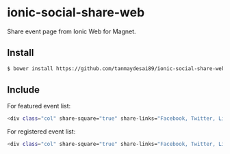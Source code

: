 # ionic-social-share-web
Share event page from Ionic Web for Magnet.

## Install

```sh
$ bower install https://github.com/tanmaydesai89/ionic-social-share-web.git
```

## Include

For featured event list:

```sh
<div class="col" share-square="true" share-links="Facebook, Twitter, LinkedIn, GooglePlus" share-title="{{event.name}}" share-id="{{event.id}}" share-text="Checkout this event on Magnet: "></div>
```

For registered event list:

```sh
<div class="col" share-square="true" share-links="Facebook, Twitter, LinkedIn, GooglePlus" share-title="{{event.name}}" share-id="{{event.id}}" share-text="I am attendeing this event on Magnet: "></div>
```